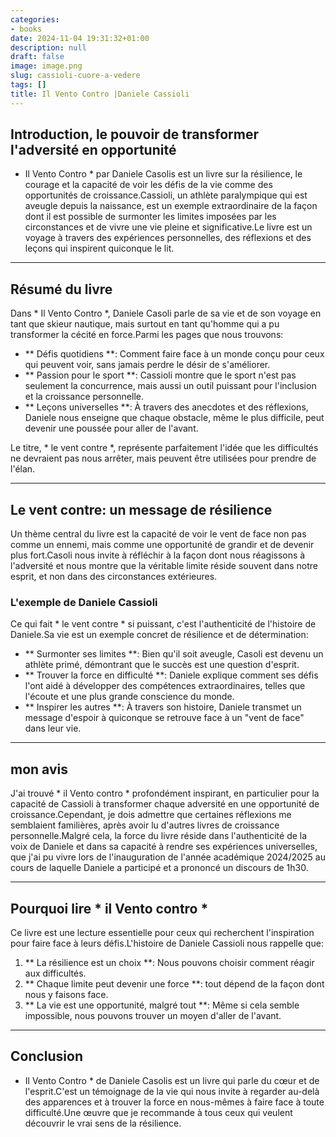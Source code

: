 ```yaml
---
categories:
- books
date: 2024-11-04 19:31:32+01:00
description: null
draft: false
image: image.png
slug: cassioli-cuore-a-vedere
tags: []
title: Il Vento Contro |Daniele Cassioli
---
```


<!-- hash: 097e5dcc2989 -->
## Introduction, le pouvoir de transformer l'adversité en opportunité
* Il Vento Contro * par Daniele Casolis est un livre sur la résilience, le courage et la capacité de voir les défis de la vie comme des opportunités de croissance.Cassioli, un athlète paralympique qui est aveugle depuis la naissance, est un exemple extraordinaire de la façon dont il est possible de surmonter les limites imposées par les circonstances et de vivre une vie pleine et significative.Le livre est un voyage à travers des expériences personnelles, des réflexions et des leçons qui inspirent quiconque le lit.

---

## Résumé du livre
Dans * Il Vento Contro *, Daniele Casoli parle de sa vie et de son voyage en tant que skieur nautique, mais surtout en tant qu'homme qui a pu transformer la cécité en force.Parmi les pages que nous trouvons:
- ** Défis quotidiens **: Comment faire face à un monde conçu pour ceux qui peuvent voir, sans jamais perdre le désir de s'améliorer.
- ** Passion pour le sport **: Cassioli montre que le sport n'est pas seulement la concurrence, mais aussi un outil puissant pour l'inclusion et la croissance personnelle.
- ** Leçons universelles **: À travers des anecdotes et des réflexions, Daniele nous enseigne que chaque obstacle, même le plus difficile, peut devenir une poussée pour aller de l'avant.

Le titre, * le vent contre *, représente parfaitement l'idée que les difficultés ne devraient pas nous arrêter, mais peuvent être utilisées pour prendre de l'élan.

---

## Le vent contre: un message de résilience
Un thème central du livre est la capacité de voir le vent de face non pas comme un ennemi, mais comme une opportunité de grandir et de devenir plus fort.Casoli nous invite à réfléchir à la façon dont nous réagissons à l'adversité et nous montre que la véritable limite réside souvent dans notre esprit, et non dans des circonstances extérieures.

### L'exemple de Daniele Cassioli
Ce qui fait * le vent contre * si puissant, c'est l'authenticité de l'histoire de Daniele.Sa vie est un exemple concret de résilience et de détermination:
- ** Surmonter ses limites **: Bien qu'il soit aveugle, Casoli est devenu un athlète primé, démontrant que le succès est une question d'esprit.
- ** Trouver la force en difficulté **: Daniele explique comment ses défis l'ont aidé à développer des compétences extraordinaires, telles que l'écoute et une plus grande conscience du monde.
- ** Inspirer les autres **: À travers son histoire, Daniele transmet un message d'espoir à quiconque se retrouve face à un "vent de face" dans leur vie.

---

## mon avis
J'ai trouvé * il Vento contro * profondément inspirant, en particulier pour la capacité de Cassioli à transformer chaque adversité en une opportunité de croissance.Cependant, je dois admettre que certaines réflexions me semblaient familières, après avoir lu d'autres livres de croissance personnelle.Malgré cela, la force du livre réside dans l'authenticité de la voix de Daniele et dans sa capacité à rendre ses expériences universelles, que j'ai pu vivre lors de l'inauguration de l'année académique 2024/2025 au cours de laquelle Daniele a participé et a prononcé un discours de 1h30.

---

## Pourquoi lire * il Vento contro *
Ce livre est une lecture essentielle pour ceux qui recherchent l'inspiration pour faire face à leurs défis.L'histoire de Daniele Cassioli nous rappelle que:
1. ** La résilience est un choix **: Nous pouvons choisir comment réagir aux difficultés.
2. ** Chaque limite peut devenir une force **: tout dépend de la façon dont nous y faisons face.
3. ** La vie est une opportunité, malgré tout **: Même si cela semble impossible, nous pouvons trouver un moyen d'aller de l'avant.

---

## Conclusion
* Il Vento Contro * de Daniele Casolis est un livre qui parle du cœur et de l'esprit.C'est un témoignage de la vie qui nous invite à regarder au-delà des apparences et à trouver la force en nous-mêmes à faire face à toute difficulté.Une œuvre que je recommande à tous ceux qui veulent découvrir le vrai sens de la résilience.